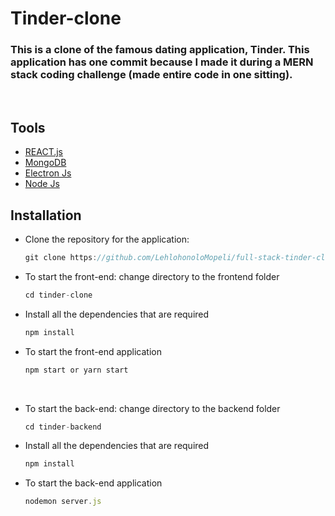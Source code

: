 # Tinder-clone

  
  ### This is a clone of the famous dating application, Tinder. This application has one commit because I made it during a MERN stack coding challenge (made entire code in one sitting). 
    
<br>

  ## Tools 
   - [REACT.js](REACT.js)
   - [MongoDB](MongoDB)
   - [Electron Js](Electron.Js)
   - [Node Js](Node.Js)

  ## Installation
- Clone the repository for the application:
  ```javascript
  git clone https://github.com/LehlohonoloMopeli/full-stack-tinder-clone
  ```
   
- To start the front-end: change directory to the frontend folder
  ```javascript
  cd tinder-clone
  ```
  
- Install all the dependencies that are required
    ```javascript
    npm install
    ```
  
- To start the front-end application
    ```javascript
    npm start or yarn start
    ```
<br>

- To start the back-end: change directory to the backend folder
    ```javascript
    cd tinder-backend
    ```

- Install all the dependencies that are required
    ```javascript
    npm install
    ```

- To start the back-end application
    ```javascript
    nodemon server.js
    ```
